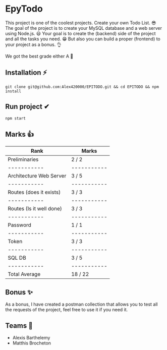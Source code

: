 # EpyTodo

This project is one of the coolest projects. Create your own Todo List. 😎
The goal of the project is to create your MySQL database and a web server using Node.js. 😃
Your goal is to create the (backend) side of the project and all the tasks you need. 😁
But also you can build a proper (frontend) to your project as a bonus. 👌

We got the best grade either A 👀

## Installation ⚡

``` git clone git@github.com:Alex420000/EPITODO.git && cd EPITODO && npm install ```

## Run project ✔

```` npm start ````

## Marks 👍
| Rank | Marks |
|-----------|-----------|
| Preliminaries | 2 / 2 |
|-----------|-----------|
| Architecture Web Server	| 3 / 5 |
|-----------|-----------|
| Routes (does it exists) |	3 / 3 |
|-----------|-----------|
| Routes (Is it well done) | 3 / 3 |
|-----------|-----------|
| Password | 1 / 1 |
|-----------|-----------|
| Token	| 3 / 3 |
|-----------|-----------|
| SQL DB | 3 / 5 |
|-----------|-----------|
| Total Average | 18 / 22 |

## Bonus ✨
As a bonus, I have created a postman collection that allows you to test all the requests of the project,
feel free to use it if you need it.

## Teams 🙌
* Alexis Barthelemy
* Matthis Brocheton
